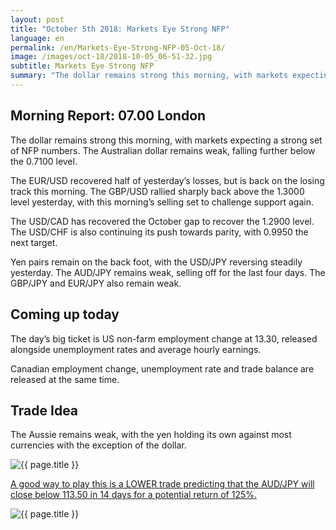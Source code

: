 ```yaml
---
layout: post
title: "October 5th 2018: Markets Eye Strong NFP"
language: en
permalink: /en/Markets-Eye-Strong-NFP-05-Oct-18/
image: /images/oct-18/2018-10-05_06-51-32.jpg
subtitle: Markets Eye Strong NFP
summary: "The dollar remains strong this morning, with markets expecting a strong set of NFP numbers. The Australian dollar remains weak, falling further below the 0.7100 level"
---
```

## Morning Report: 07.00 London

The dollar remains strong this morning, with markets expecting a strong set of NFP numbers. The Australian dollar remains weak, falling further below the 0.7100 level. 

The EUR/USD recovered half of yesterday’s losses, but is back on the losing track this morning. The GBP/USD rallied sharply back above the 1.3000 level yesterday, with this morning’s selling set to challenge support again. 

The USD/CAD has recovered the October gap to recover the 1.2900 level. The USD/CHF is also continuing its push towards parity, with 0.9950 the next target.

Yen pairs remain on the back foot, with the USD/JPY reversing steadily yesterday. The AUD/JPY remains weak, selling off for the last four days. The GBP/JPY and EUR/JPY also remain weak. 

## Coming up today

The day’s big ticket is US non-farm employment change at 13.30, released alongside unemployment rates and average hourly earnings. 

Canadian employment change, unemployment rate and trade balance are released at the same time. 

## Trade Idea

The Aussie remains weak, with the yen holding its own against most currencies with the exception of the dollar.

<img class="post-image" src="{{ site.url }}/images/oct-18/2018-10-05_06-51-32.jpg" alt="{{ page.title }}" title="{{ page.title }}">

<a href="%LINK%%?currency=AUD&market=forex&underlying=frxAUDJPY&formname=higherlower&duration_amount=14&duration_units=d&amount=10&amount_type=stake&expiry_type=duration&barrier=79.7" target="_blank">A good way to play this is a LOWER trade predicting that the AUD/JPY will close below 113.50 in 14 days for a potential return of 125%.</a>

<img class="post-image" src="{{ site.url }}/images/oct-18/2018-10-05_06-53-24.jpg" alt="{{ page.title }}" title="{{ page.title }}">